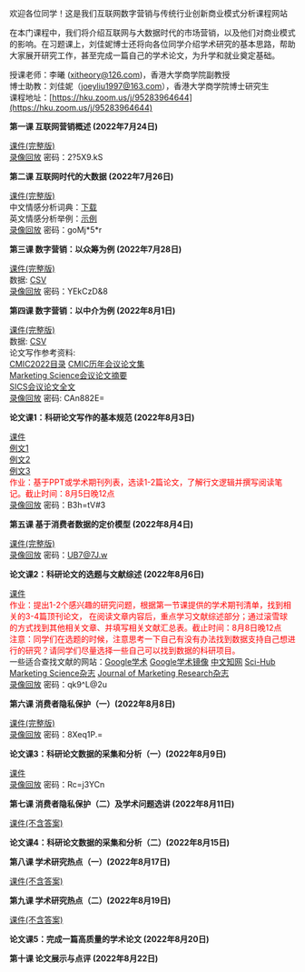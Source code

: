 欢迎各位同学！这是我们互联网数字营销与传统行业创新商业模式分析课程网站    

在本门课程中，我们将介绍互联网与大数据时代的市场营销，以及他们对商业模式的影响。在习题课上，刘佳妮博士还将向各位同学介绍学术研究的基本思路，帮助大家展开研究工作，甚至完成一篇自己的学术论文，为升学和就业奠定基础。    

授课老师：李曦 (xitheory@126.com)，香港大学商学院副教授       
博士助教：刘佳妮（joeyliu1997@163.com），香港大学商学院博士研究生      
课程地址：[https://hku.zoom.us/j/95283964644](https://hku.zoom.us/j/95283964644)    


**第一课 互联网营销概述 (2022年7月24日)**      

[课件(完整版)](https://ximarketing.github.io/class/InternetMarketing/1post.pdf)    
[录像回放](https://hku.zoom.us/rec/share/sZZyBa3qrhY0FM6ZEkF_aMAgDPkWWe-Yr6t11AG-HxrlhDub2q_IUdbc_9sLkxXn.BCv_tnEAQDQRt9VF?startTime=1658662107000) 密码：2?5X9.kS    

**第二课 互联网时代的大数据 (2022年7月26日)**

[课件(完整版)](https://ximarketing.github.io/class/InternetMarketing/2post.pdf)     
中文情感分析词典：[下载](https://ximarketing.github.io/class/ABOM/chinese.xlsx)    
英文情感分析举例：[示例](https://aidemos.microsoft.com/text-analytics)     
[录像回放](https://hku.zoom.us/rec/share/mH1e_R-B4-ypIp6gX6USVw74iTjIL4ZM8227KXHYDXYhL7E-Wjck41N0y0HyOLuy.4Cwqz07nYpyXuSXi) 密码：goMj\*5\*r              

**第三课 数字营销：以众筹为例 (2022年7月28日)**

[课件(完整版)](https://ximarketing.github.io/class/InternetMarketing/3post.pdf)     
数据: [CSV](https://ximarketing.github.io/class/Kickstarter-Project.csv)    
[录像回放](https://hku.zoom.us/rec/share/3oHQtNH3wBUmvumwAQdlZzn1gHFNGjH9nMELkYikcos6kMOjGNwIDEZGimCd6RzN.tBu2bYXLtcGxU9in) 密码：YEkCzD&8    

**第四课 数字营销：以中介为例 (2022年8月1日)**

[课件(完整版)](https://ximarketing.github.io/class/InternetMarketing/4post.pdf)  
数据: [CSV](https://ximarketing.github.io/class/InternetMarketing/Shenzhen.csv)    
论文写作参考资料:     
[CMIC2022目录](https://ximarketing.github.io/class/InternetMarketing/CMIC2022.pdf) [CMIC历年会议论文集](http://www.cnmkt.org/paper/proceedings.html)    
[Marketing Science会议论文摘要](https://www.chicagobooth.edu/-/media/research/kilts/ms-conference/2022_informs_marketing_science_program.pdf)    
[SICS会议论文全文](https://sics.haas.berkeley.edu/)     
[录像回放](https://hku.zoom.us/rec/share/F1K6shOZCXInmwoErac1_kwGhJ1NHhFXlPxJ3HbCVgEkC9O8kVf2IMquORHW5jsK.u0xGNW1WXapFlW3d) 密码: CAn882E=    

**论文课1：科研论文写作的基本规范 (2022年8月3日)**     

[课件](https://ximarketing.github.io/class/InternetMarketing/L1.pdf)   
[例文1](https://ximarketing.github.io/class/InternetMarketing/ex1.pdf)     
[例文2](https://ximarketing.github.io/class/InternetMarketing/ex2.pdf)     
[例文3](https://ximarketing.github.io/class/InternetMarketing/ex3.pdf)     
<span style="color:red">作业：基于PPT或学术期刊列表，选读1-2篇论文，了解行文逻辑并撰写阅读笔记。截止时间：8月5日晚12点</span>    
[录像回放](https://hku.zoom.us/rec/share/swIONFTHWzgNZf6XnP8yd7I42JOTklVjqQ-ROAEf8A_RJWjlRbTPtuoww2SYMmUt.1Y1lG-IztIZuXsnS) 密码：B3h=tV#3        

**第五课 基于消费者数据的定价模型 (2022年8月4日)**

[课件(完整版)](https://ximarketing.github.io/class/InternetMarketing/5post.pdf)   
[录像回放](https://hku.zoom.us/rec/share/pBEr3gNSfTurrwObM7CGbzMNBgJcRy1S-guta9prK43yJD5fY_r3HQQYvg06ndqg.siTZMiDQdRpHCf1N) 密码：UB7@7J.w      

**论文课2：科研论文的选题与文献综述 (2022年8月6日)**    

[课件](https://ximarketing.github.io/class/InternetMarketing/L2.pdf)   
<span style="color:red">作业：提出1-2个感兴趣的研究问题，根据第一节课提供的学术期刊清单，找到相关的3-4篇顶刊论文， 在阅读文章内容后，重点学习文献综述部分；通过滚雪球的方式找到其他相关文章、并填写相关文献汇总表。截止时间：8月8日晚12点</span>    
<span style="color:red">注意：同学们在选题的时候，注意思考一下自己有没有办法找到数据支持自己想进行的研究？请同学们尽量选择一些自己可以找到数据的科研项目。</span>    
一些适合查找文献的网站：[Google学术](https://scholar.google.com/) [Google学术镜像](http://ac.scmor.com/) [中文知网](https://www.cnki.net/) [Sci-Hub](https://sci-hub.hkvisa.net/)        
[Marketing Science杂志](https://pubsonline.informs.org/journal/mksc) [Journal of Marketing Research杂志](https://journals.sagepub.com/home/mrj)        
[录像回放](https://hku.zoom.us/rec/share/8awHwGfXLiOWXevS5M3NczRWzWe8DvVCG2y_F0sa5RcN2lM-x-7S2D-mIwLG86Jp.GBX9sU2uC96LhBRW) 密码：qk9^L@2u    

**第六课 消费者隐私保护（一）(2022年8月8日)**    

[课件(完整版)](https://ximarketing.github.io/class/InternetMarketing/6post.pdf)   
[录像回放](https://hku.zoom.us/rec/share/hsKJeU4j3ZhWAdIfmDFmr0noLsqS_fF2LIXaJ5VGVQSLm8_twhj8p7607Wqd5qm8.1__6rK7jJxLup1N0) 密码：8Xeq1P.=     

**论文课3：科研论文数据的采集和分析（一）(2022年8月9日)**    

[课件](https://ximarketing.github.io/class/InternetMarketing/L3.pdf)     
[录像回放](https://hku.zoom.us/rec/share/Hblw40zo3eIdxwA2R3m72ZlP2iJm42bPm3RAb8c3Oaquk2KkCBFsn4elqQjS2G12.0MoTfD7yuj6OiIGH) 密码：Rc=j3YCn      

**第七课 消费者隐私保护（二）及学术问题选讲 (2022年8月11日)**    

[课件(不含答案)](https://ximarketing.github.io/class/InternetMarketing/7upload.pdf)    

**论文课4：科研论文数据的采集和分析（二）(2022年8月15日)**    

**第八课 学术研究热点（一）(2022年8月17日)**    

[课件(不含答案)](https://ximarketing.github.io/class/InternetMarketing/8upload.pdf)   

**第九课 学术研究热点（二）(2022年8月19日)**    

[课件(不含答案)](https://ximarketing.github.io/class/InternetMarketing/9upload.pdf)   

**论文课5：完成一篇高质量的学术论文 (2022年8月20日)**    

**第十课 论文展示与点评 (2022年8月22日)**    


